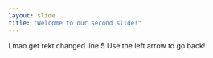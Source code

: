 ```yaml
---
layout: slide
title: "Welcome to our second slide!"
---
```

Lmao get rekt changed line 5
Use the left arrow to go back!
